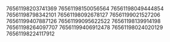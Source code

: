 76561198203741369
76561198150056564
76561198049444854
76561198798342101
76561198092678127
76561199021527206
76561199407887126
76561199095622522
76561198139914198
76561198264097707
76561199406912478
76561198024020129
76561198224117912
